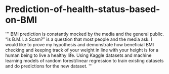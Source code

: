 # Prediction-of-health-status-based-on-BMI
'''
BMI prediction is constantly mocked by the media and the general public.  “Is B.M.I. a
Scam?” is a question that most people and the media ask.
I would like to prove my hypothesis and demonstrate how beneficial BMI  checking and
keeping track of your weight in line with your height is for a human being  to live a healthy life. Using Kaggle datasets and machine learning models  of random forest/linear regression to train existing datasets and do  predictions for the new dataset.
'''
